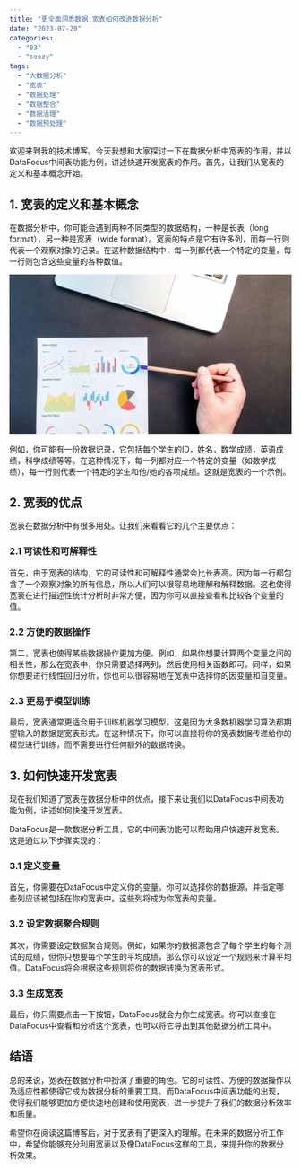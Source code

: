 ```yaml
---
title: "更全面洞悉数据:宽表如何改进数据分析"
date: "2023-07-20"
categories: 
  - "03"
  - "seozy"
tags: 
  - "大数据分析"
  - "宽表"
  - "数据处理"
  - "数据整合"
  - "数据治理"
  - "数据预处理"
---
```


欢迎来到我的技术博客。今天我想和大家探讨一下在数据分析中宽表的作用，并以DataFocus中间表功能为例，讲述快速开发宽表的作用。首先，让我们从宽表的定义和基本概念开始。

## 1\. 宽表的定义和基本概念

在数据分析中，你可能会遇到两种不同类型的数据结构，一种是长表（long format），另一种是宽表（wide format）。宽表的特点是它有许多列，而每一行则代表一个观察对象的记录。在这种数据结构中，每一列都代表一个特定的变量，每一行则包含这些变量的各种数值。

![封面](images/1689836444-pexels-lukas-669621-scaled.jpg)

例如，你可能有一份数据记录，它包括每个学生的ID，姓名，数学成绩，英语成绩，科学成绩等等。在这种情况下，每一列都对应一个特定的变量（如数学成绩），每一行则代表一个特定的学生和他/她的各项成绩。这就是宽表的一个示例。

## 2\. 宽表的优点

宽表在数据分析中有很多用处。让我们来看看它的几个主要优点：

### 2.1 可读性和可解释性

首先，由于宽表的结构，它的可读性和可解释性通常会比长表高。因为每一行都包含了一个观察对象的所有信息，所以人们可以很容易地理解和解释数据。这也使得宽表在进行描述性统计分析时非常方便，因为你可以直接查看和比较各个变量的值。

### 2.2 方便的数据操作

第二，宽表也使得某些数据操作更加方便。例如，如果你想要计算两个变量之间的相关性，那么在宽表中，你只需要选择两列，然后使用相关函数即可。同样，如果你想要进行线性回归分析，你也可以很容易地在宽表中选择你的因变量和自变量。

### 2.3 更易于模型训练

最后，宽表通常更适合用于训练机器学习模型。这是因为大多数机器学习算法都期望输入的数据是宽表形式。在这种情况下，你可以直接将你的宽表数据传递给你的模型进行训练，而不需要进行任何额外的数据转换。

## 3\. 如何快速开发宽表

现在我们知道了宽表在数据分析中的优点，接下来让我们以DataFocus中间表功能为例，讲述如何快速开发宽表。

DataFocus是一款数据分析工具，它的中间表功能可以帮助用户快速开发宽表。这是通过以下步骤实现的：

### 3.1 定义变量

首先，你需要在DataFocus中定义你的变量。你可以选择你的数据源，并指定哪些列应该被包括在你的宽表中。这些列将成为你宽表的变量。

### 3.2 设定数据聚合规则

其次，你需要设定数据聚合规则。例如，如果你的数据源包含了每个学生的每个测试的成绩，但你只想要每个学生的平均成绩，那么你可以设定一个规则来计算平均值。DataFocus将会根据这些规则将你的数据转换为宽表形式。

### 3.3 生成宽表

最后，你只需要点击一下按钮，DataFocus就会为你生成宽表。你可以直接在DataFocus中查看和分析这个宽表，也可以将它导出到其他数据分析工具中。

## 结语

总的来说，宽表在数据分析中扮演了重要的角色。它的可读性、方便的数据操作以及适应性都使得它成为数据分析的重要工具。而DataFocus中间表功能的出现，使得我们能够更加方便快速地创建和使用宽表，进一步提升了我们的数据分析效率和质量。

希望你在阅读这篇博客后，对于宽表有了更深入的理解。在未来的数据分析工作中，希望你能够充分利用宽表以及像DataFocus这样的工具，来提升你的数据分析效果。
